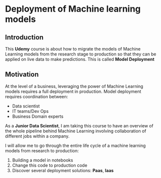 # Deployment of Machine learning models

## Introduction

This **Udemy** course is about how to migrate the models of Machine Learning models from the research stage to production so that they can be applied on live data to make predictions. This is called **Model Deployment**

## Motivation

At the level of a business, leveraging the power of Machine Learning models requires a full deployment in production. Model deployment requires coordination between:
- Data scientist
- IT teams/Dev Ops
- Business Domain experts


 As a **Junior Data Scientist**, I am taking this course to have an overview of the whole pipeline behind Machine Learning involving collaboration of different jobs within a company.

I will allow me to go through the entire life cycle of a machine learning models from research to production:
1. Building a model in notebooks
2. Change this code to production code
3. Discover several deployment solutions: **Paas**, **Iaas**






